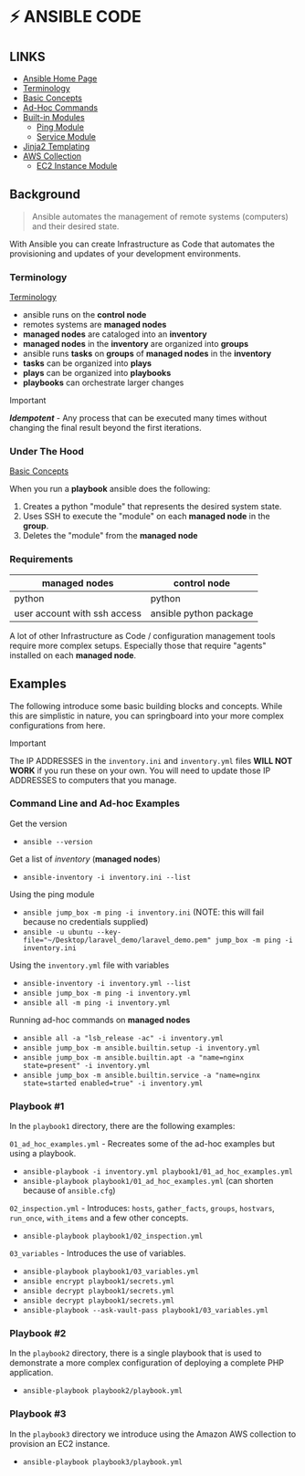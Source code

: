 # ⚡️ ANSIBLE CODE

## LINKS
- <a href="https://www.ansible.com/">Ansible Home Page</a>
- <a href="https://docs.ansible.com/ansible/latest/getting_started/index.html">Terminology</a>
- <a href="https://docs.ansible.com/ansible/latest/getting_started/basic_concepts.html">Basic Concepts</a>
- <a href="https://docs.ansible.com/ansible/latest/command_guide/intro_adhoc.html">Ad-Hoc Commands</a>
- <a href="https://docs.ansible.com/ansible/2.9/modules/list_of_all_modules.html">Built-in Modules</a>
  - <a href="https://docs.ansible.com/ansible/latest/collections/ansible/builtin/ping_module.html">Ping Module</a>
  - <a href="https://docs.ansible.com/ansible/latest/collections/ansible/builtin/service_module.html">Service Module</a>
- <a href="https://docs.ansible.com/ansible/latest/playbook_guide/playbooks_templating.html">Jinja2 Templating</a>
- <a href="https://docs.ansible.com/ansible/latest/collections/amazon/aws/index.html">AWS Collection</a>
  - <a href="https://docs.ansible.com/ansible/latest/collections/amazon/aws/ec2_instance_module.html">EC2 Instance Module</a>

## Background

> Ansible automates the management of remote systems (computers) and their desired state.

With Ansible you can create Infrastructure as Code that automates the provisioning and updates of your development environments.

### Terminology

<a href="https://docs.ansible.com/ansible/latest/getting_started/index.html">Terminology</a>

- ansible runs on the **control node**
- remotes systems are **managed nodes**
- **managed nodes** are cataloged into an **inventory**
- **managed nodes** in the **inventory** are organized into **groups**
- ansible runs **tasks** on **groups** of **managed nodes** in the **inventory**
- **tasks** can be organized into **plays**
- **plays** can be organized into **playbooks**
- **playbooks** can orchestrate larger changes

> [!IMPORTANT]
> ***Idempotent*** - Any process that can be executed many times without changing the final result beyond the first iterations.

### Under The Hood

<a href="https://docs.ansible.com/ansible/latest/getting_started/basic_concepts.html">Basic Concepts</a>

When you run a **playbook** ansible does the following:
1. Creates a python "module" that represents the desired system state.
2. Uses SSH to execute the "module" on each **managed node** in the **group**.
3. Deletes the "module" from the **managed node**

### Requirements

| managed nodes                | control node           |
|------------------------------|------------------------|
| python                       | python                 |
| user account with ssh access | ansible python package |

A lot of other Infrastructure as Code / configuration management tools require more complex setups. Especially those that require "agents" installed on each **managed node**.

## Examples
The following introduce some basic building blocks and concepts. While this are simplistic in nature, you can springboard into your more complex configurations from here.
> [!IMPORTANT]
> The IP ADDRESSES in the `inventory.ini` and `inventory.yml` files **WILL NOT WORK** if you run these on your own. You will need to update those IP ADDRESSES to computers that you manage.



### Command Line and Ad-hoc Examples
Get the version
- `ansible --version`

Get a list of *inventory* (**managed nodes**)
- `ansible-inventory -i inventory.ini --list`

Using the ping module
- `ansible jump_box -m ping -i inventory.ini` (NOTE: this will fail because no credentials supplied)
- `ansible -u ubuntu --key-file="~/Desktop/laravel_demo/laravel_demo.pem" jump_box -m ping -i inventory.ini`

Using the `inventory.yml` file with variables
- `ansible-inventory -i inventory.yml --list`
- `ansible jump_box -m ping -i inventory.yml`
- `ansible all -m ping -i inventory.yml`

Running ad-hoc commands on **managed nodes**
- `ansible all -a "lsb_release -ac" -i inventory.yml`
- `ansible jump_box -m ansible.builtin.setup -i inventory.yml`
- `ansible jump_box -m ansible.builtin.apt -a "name=nginx state=present" -i inventory.yml`
- `ansible jump_box -m ansible.builtin.service -a "name=nginx state=started enabled=true" -i inventory.yml`

### Playbook #1
In the `playbook1` directory, there are the following examples:

`01_ad_hoc_examples.yml` - Recreates some of the ad-hoc examples but using a playbook.
- `ansible-playbook -i inventory.yml playbook1/01_ad_hoc_examples.yml`
- `ansible-playbook playbook1/01_ad_hoc_examples.yml` (can shorten because of `ansible.cfg`)

`02_inspection.yml` - Introduces: `hosts`, `gather_facts`, `groups`, `hostvars`, `run_once`, `with_items` and a few other concepts.
- `ansible-playbook playbook1/02_inspection.yml`

`03_variables` - Introduces the use of variables.
- `ansible-playbook playbook1/03_variables.yml`
- `ansible encrypt playbook1/secrets.yml`
- `ansible decrypt playbook1/secrets.yml`
- `ansible decrypt playbook1/secrets.yml`
- `ansible-playbook --ask-vault-pass playbook1/03_variables.yml`

### Playbook #2
In the `playbook2` directory, there is a single playbook that is used to demonstrate a more complex configuration of deploying a complete PHP application.

- `ansible-playbook playbook2/playbook.yml`

### Playbook #3
In the `playbook3` directory we introduce using the Amazon AWS collection to provision an EC2 instance.

- `ansible-playbook playbook3/playbook.yml`